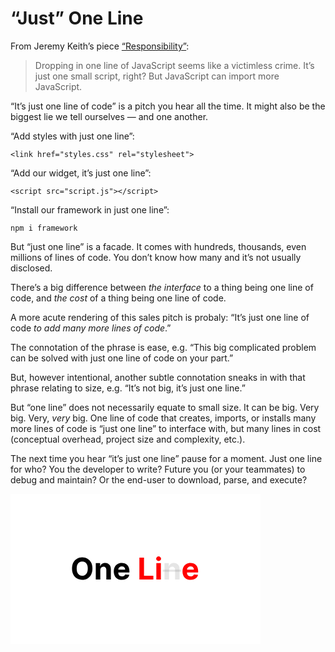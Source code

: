 # “Just” One Line

From Jeremy Keith’s piece [“Responsibility”](https://adactio.com/journal/21126):

> Dropping in one line of JavaScript seems like a victimless crime. It’s just one small script, right? But JavaScript can import more JavaScript.

“It’s just one line of code” is a pitch you hear all the time. It might also be the biggest lie we tell ourselves — and one another.

“Add styles with just one line”:

`<link href="styles.css" rel="stylesheet">`
 
“Add our widget, it’s just one line”:

`<script src="script.js"></script>`

“Install our framework in just one line”:

`npm i framework`

But “just one line” is a facade. It comes with hundreds, thousands, even millions of lines of code. You don’t know how many and it’s not usually disclosed.

There’s a big difference between _the interface_ to a thing being one line of code, and _the cost_ of a thing being one line of code.

A more acute rendering of this sales pitch is probaly: “It’s just one line of code _to add many more lines of code_.”

The connotation of the phrase is ease, e.g. “This big complicated problem can be solved with just one line of code on your part.”

But, however intentional, another subtle connotation sneaks in with that phrase relating to size, e.g. “It’s not big, it’s just one line.”

But “one line” does not necessarily equate to small size. It can be big. Very big. Very, _very_ big. One line of code that creates, imports, or installs many more lines of code is “just one line” to interface with, but many lines in cost (conceptual overhead, project size and complexity, etc.).

The next time you hear “it’s just one line” pause for a moment. Just one line for who? You the developer to write? Future you (or your teammates) to debug and maintain? Or the end-user to download, parse, and execute?

<svg width="400" height="240" viewBox="0 0 400 240" fill="none" style="display: block" xmlns="http://www.w3.org/2000/svg">
<rect width="400" height="240" fill="white"/>
<path d="M131.114 119.545C131.114 123.352 130.392 126.591 128.949 129.261C127.517 131.932 125.563 133.972 123.085 135.381C120.619 136.778 117.847 137.477 114.767 137.477C111.665 137.477 108.881 136.773 106.415 135.364C103.949 133.955 102 131.915 100.568 129.244C99.1364 126.574 98.4205 123.341 98.4205 119.545C98.4205 115.739 99.1364 112.5 100.568 109.83C102 107.159 103.949 105.125 106.415 103.727C108.881 102.318 111.665 101.614 114.767 101.614C117.847 101.614 120.619 102.318 123.085 103.727C125.563 105.125 127.517 107.159 128.949 109.83C130.392 112.5 131.114 115.739 131.114 119.545ZM123.631 119.545C123.631 117.08 123.261 115 122.523 113.307C121.795 111.614 120.767 110.33 119.438 109.455C118.108 108.58 116.551 108.142 114.767 108.142C112.983 108.142 111.426 108.58 110.097 109.455C108.767 110.33 107.733 111.614 106.994 113.307C106.267 115 105.903 117.08 105.903 119.545C105.903 122.011 106.267 124.091 106.994 125.784C107.733 127.477 108.767 128.761 110.097 129.636C111.426 130.511 112.983 130.949 114.767 130.949C116.551 130.949 118.108 130.511 119.438 129.636C120.767 128.761 121.795 127.477 122.523 125.784C123.261 124.091 123.631 122.011 123.631 119.545ZM143.706 121.864V137H136.445V110.818H143.365V115.438H143.672C144.251 113.915 145.223 112.71 146.587 111.824C147.95 110.926 149.604 110.477 151.547 110.477C153.365 110.477 154.95 110.875 156.303 111.67C157.655 112.466 158.706 113.602 159.456 115.08C160.206 116.545 160.581 118.295 160.581 120.33V137H153.32V121.625C153.331 120.023 152.922 118.773 152.092 117.875C151.263 116.966 150.121 116.511 148.666 116.511C147.689 116.511 146.825 116.722 146.075 117.142C145.337 117.562 144.757 118.176 144.337 118.983C143.928 119.778 143.717 120.739 143.706 121.864ZM178.236 137.511C175.543 137.511 173.224 136.966 171.281 135.875C169.349 134.773 167.861 133.216 166.815 131.205C165.77 129.182 165.247 126.79 165.247 124.028C165.247 121.335 165.77 118.972 166.815 116.938C167.861 114.903 169.332 113.318 171.23 112.182C173.139 111.045 175.378 110.477 177.946 110.477C179.673 110.477 181.281 110.756 182.77 111.312C184.27 111.858 185.577 112.682 186.69 113.784C187.815 114.886 188.69 116.273 189.315 117.943C189.94 119.602 190.253 121.545 190.253 123.773V125.767H168.145V121.267H183.418C183.418 120.222 183.19 119.295 182.736 118.489C182.281 117.682 181.651 117.051 180.844 116.597C180.048 116.131 179.122 115.898 178.065 115.898C176.963 115.898 175.986 116.153 175.134 116.665C174.293 117.165 173.634 117.841 173.156 118.693C172.679 119.534 172.435 120.472 172.423 121.506V125.784C172.423 127.08 172.662 128.199 173.139 129.142C173.628 130.085 174.315 130.812 175.202 131.324C176.088 131.835 177.139 132.091 178.355 132.091C179.162 132.091 179.901 131.977 180.571 131.75C181.241 131.523 181.815 131.182 182.293 130.727C182.77 130.273 183.134 129.716 183.384 129.057L190.099 129.5C189.759 131.114 189.06 132.523 188.003 133.727C186.957 134.92 185.605 135.852 183.946 136.523C182.298 137.182 180.395 137.511 178.236 137.511Z" fill="black"/>
<path d="M206.237 137V102.091H213.618V130.915H228.584V137H206.237ZM233.335 137V110.818H240.597V137H233.335ZM236.983 107.443C235.903 107.443 234.977 107.085 234.205 106.369C233.443 105.642 233.062 104.773 233.062 103.761C233.062 102.761 233.443 101.903 234.205 101.188C234.977 100.46 235.903 100.097 236.983 100.097C238.063 100.097 238.983 100.46 239.744 101.188C240.517 101.903 240.903 102.761 240.903 103.761C240.903 104.773 240.517 105.642 239.744 106.369C238.983 107.085 238.063 107.443 236.983 107.443ZM288.205 137.511C285.511 137.511 283.193 136.966 281.25 135.875C279.318 134.773 277.83 133.216 276.784 131.205C275.739 129.182 275.216 126.79 275.216 124.028C275.216 121.335 275.739 118.972 276.784 116.938C277.83 114.903 279.301 113.318 281.199 112.182C283.108 111.045 285.347 110.477 287.915 110.477C289.642 110.477 291.25 110.756 292.739 111.312C294.239 111.858 295.545 112.682 296.659 113.784C297.784 114.886 298.659 116.273 299.284 117.943C299.909 119.602 300.222 121.545 300.222 123.773V125.767H278.114V121.267H293.386C293.386 120.222 293.159 119.295 292.705 118.489C292.25 117.682 291.619 117.051 290.812 116.597C290.017 116.131 289.091 115.898 288.034 115.898C286.932 115.898 285.955 116.153 285.102 116.665C284.261 117.165 283.602 117.841 283.125 118.693C282.648 119.534 282.403 120.472 282.392 121.506V125.784C282.392 127.08 282.631 128.199 283.108 129.142C283.597 130.085 284.284 130.812 285.17 131.324C286.057 131.835 287.108 132.091 288.324 132.091C289.131 132.091 289.869 131.977 290.54 131.75C291.21 131.523 291.784 131.182 292.261 130.727C292.739 130.273 293.102 129.716 293.352 129.057L300.068 129.5C299.727 131.114 299.028 132.523 297.972 133.727C296.926 134.92 295.574 135.852 293.915 136.523C292.267 137.182 290.364 137.511 288.205 137.511Z" fill="#FF0000"/>
<path d="M253.675 121.864V137H246.413V110.818H253.334V115.438H253.641C254.22 113.915 255.192 112.71 256.555 111.824C257.919 110.926 259.572 110.477 261.516 110.477C263.334 110.477 264.919 110.875 266.271 111.67C267.624 112.466 268.675 113.602 269.425 115.08C270.175 116.545 270.55 118.295 270.55 120.33V137H263.288V121.625C263.3 120.023 262.891 118.773 262.061 117.875C261.232 116.966 260.089 116.511 258.635 116.511C257.658 116.511 256.794 116.722 256.044 117.142C255.305 117.562 254.726 118.176 254.305 118.983C253.896 119.778 253.686 120.739 253.675 121.864Z" fill="black" fill-opacity="0.1"/>
<path d="M243.516 121.284H273.362V124.557H243.516V121.284Z" fill="black" fill-opacity="0.1"/>
</svg>
